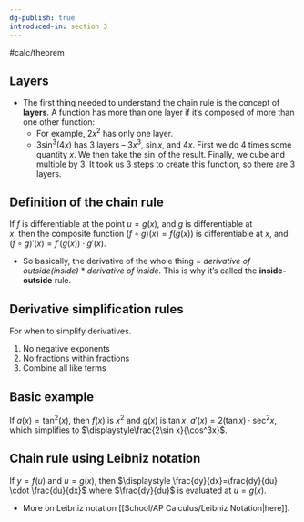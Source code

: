 ```yaml
---
dg-publish: true
introduced-in: section 3
---
```

#calc/theorem 
## Layers
- The first thing needed to understand the chain rule is the concept of **layers**. A function has more than one layer if it’s composed of more than one other function:
	- For example, $2x^2$ has only one layer. 
	- $3\sin^3(4x)$ has 3 layers – $3x^3$, $\sin x$, and $4x$. First we do $4$ times some quantity $x$. We then take the $\sin$ of the result. Finally, we cube and multiple by $3$. It took us 3 steps to create this function, so there are 3 layers.
## Definition of the chain rule
If $f$ is differentiable at the point $u=g(x)$, and $g$ is differentiable at  
$x$, then the composite function $(f\circ g)(x)= f(g(x))$ is differentiable at $x$, and $(f\circ g)'(x)=f'(g(x))\cdot g'(x)$.
- So basically, the derivative of the whole thing = *derivative of outside(inside)* * *derivative of inside*. This is why it’s called the **inside-outside** rule.
## Derivative simplification rules
For when to simplify derivatives.
1. No negative exponents
2. No fractions within fractions
3. Combine all like terms
## Basic example
If $a(x)= \tan^2(x)$, then $f(x)$ is $x^2$ and $g(x)$ is $\tan x$. $a'(x)=2(\tan x)\cdot \sec^2x$, which simplifies to $\displaystyle\frac{2\sin x}{\cos^3x}$.
## Chain rule using Leibniz notation
If $y=f(u)$ and $u=g(x)$, then $\displaystyle \frac{dy}{dx}=\frac{dy}{du} \cdot \frac{du}{dx}$ where $\frac{dy}{du}$ is evaluated at $u=g(x)$.
- More on Leibniz notation [[School/AP Calculus/Leibniz Notation\|here]].